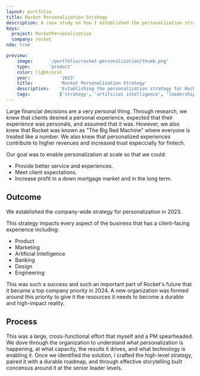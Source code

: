 ```yaml
---
layout: portfolio
title: Rocket Personalization Strategy
description: A case study on how I established the personalization strategy for Rocket Companies.
keys:
  project: RocketPersonalization
  company: rocket
nda: true

preview:
    image:      '/portfolio/rocket-personalization/thumb.png'
    type:       'product'
    color: lightcoral
    year:           '2023'
    title:          'Rocket Personalization Strategy'
    description:    'Establishing the personalization strategy for Rocket Companies.'
    tags:           ['strategy', 'artificial intelligence', 'leadership', 'personalization']
---
```


Large financial decisions are a very personal thing. Through research, we knew that clients desired a personal experience, expected that their experience was personals, and assumed that it was. However, we also knew that Rocket was known as "The Big Red Machine" where everyone is treated like a number. We also knew that personalized experiences contribute to higher revenues and increased trust especcially for fintech.

Our goal was to enable personalization at scale so that we could:
- Provide better service and experiences.
- Meet client expectations.
- Increase profit in a down mortgage market and in the long term.

## Outcome
We established the company-wide strategy for personalization in 2023.

This strategy impacts every aspect of the business that has a client-facing experience including:
- Product
- Marketing
- Artificial Intelligence
- Banking
- Design
- Engineering

This was such a success and such an important part of Rocket's future that it became a top company priority in 2024. A new organization was formed around this priority to give it the resources it needs to become a durable and high-impact reality.

## Process
This was a large, cross-functional effort that myself and a PM spearheaded. We dove through the organization to understand what personalization is happening, at what capacity, the results it drives, and what technology is enabling it. Once we identified the solution, I crafted the high-level strategy, paired it with a durable roadmap, and through effective storytelling built concensus around it at the senior leader levels.